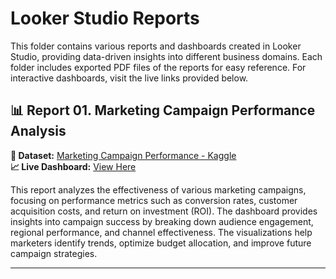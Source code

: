 # Looker Studio Reports

This folder contains various reports and dashboards created in Looker Studio, providing data-driven insights into different business domains. Each folder includes exported PDF files of the reports for easy reference. For interactive dashboards, visit the live links provided below.

## 📊 Report 01. Marketing Campaign Performance Analysis
**🔗 Dataset:** [Marketing Campaign Performance - Kaggle](https://www.kaggle.com/datasets/manishabhatt22/marketing-campaign-performance-dataset)  
**📈 Live Dashboard:** [View Here](https://lookerstudio.google.com/reporting/b6a4da74-6671-4cdf-a05d-6b1b1de52801)  

This report analyzes the effectiveness of various marketing campaigns, focusing on performance metrics such as conversion rates, customer acquisition costs, and return on investment (ROI). The dashboard provides insights into campaign success by breaking down audience engagement, regional performance, and channel effectiveness. The visualizations help marketers identify trends, optimize budget allocation, and improve future campaign strategies.

---

